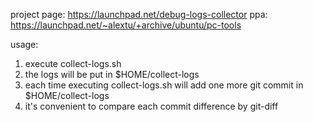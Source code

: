 project page: https://launchpad.net/debug-logs-collector
ppa: https://launchpad.net/~alextu/+archive/ubuntu/pc-tools

usage:
  1. execute  collect-logs.sh
  2. the logs will be put in $HOME/collect-logs
  3. each time executing collect-logs.sh will add one more git commit in $HOME/collect-logs
  4. it's convenient to compare each commit difference by git-diff
